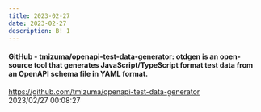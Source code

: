 ```yaml
---
title: 2023-02-27
date: 2023-02-27
description: B! 1
---
```


#### GitHub - tmizuma/openapi-test-data-generator: otdgen is an open-source tool that generates JavaScript/TypeScript format test data from an OpenAPI schema file in YAML format.
https://github.com/tmizuma/openapi-test-data-generator<br>
2023/02/27 00:08:27<br>


